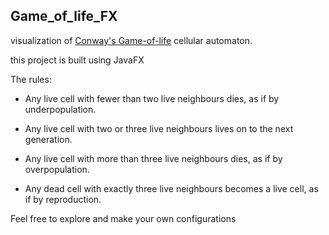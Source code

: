## Game_of_life_FX  
  
visualization of <a href="https://en.wikipedia.org/wiki/Conway%27s_Game_of_Life">Conway's Game-of-life</a> cellular 
automaton.  
  
this project is built using JavaFX  
  
The rules: 
- Any live cell with fewer than two live neighbours dies, as if by underpopulation.
  
- Any live cell with two or three live neighbours lives on to the next generation.
  
- Any live cell with more than three live neighbours dies, as if by overpopulation.
  
- Any dead cell with exactly three live neighbours becomes a live cell, as if by reproduction.
  
  
Feel free to explore and make your own configurations